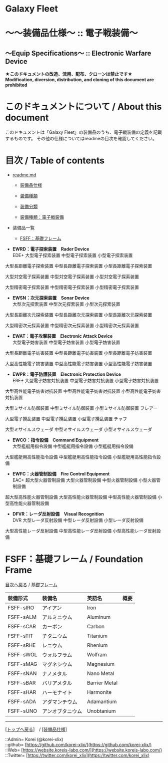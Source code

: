 # Galaxy Fleet
  
<h1>～～装備品仕様～ :: 電子戦装備～</h1>  
<h2>～Equip Specifications～ :: Electronic Warfare Device</h2>  
  

**★このドキュメントの改造、流用、配布、クローンは禁止です★**  
    **Modification, diversion, distribution, and cloning of this document are prohibited**  
  

<h1 id="aHowto">このドキュメントについて / About this document</h1>  
このドキュメントは「Galaxy Fleet」の装備品のうち、電子戦装備の定義を記載するものです。  
その他の仕様についてはreadmeの目次を確認してください。  
  





<h1 id="aMokuji">目次 / Table of contents</h1>  

* [readme.md](/readme.md)
  * [装備品仕様](/equip/readme.md)
  * [装備種類](/strategypart/readme.md#aEquipKind)
  * [装備分類](/equip/readme.md#aEquipClass)

  * [装備種類：電子戦装備](/equip/readme.md#aElectronicWarfareDevice)

* 装備品一覧
  * [FSFF：基礎フレーム](#aFoundationFrame)
  





* **EWRD：電子探索装置　Rader Device**  
EDE+
大型電子探索装置
中型電子探索装置
小型電子探索装置

大型長距離電子探索装置
中型長距離電子探索装置
小型長距離電子探索装置

大型対空電子探索装置
中型対空電子探索装置
小型対空電子探索装置

大型精密電子探索装置
中型精密電子探索装置
小型精密電子探索装置


* **EWSN：次元探索装置　Sonar Device**  
大型次元探索装置
中型次元探索装置
小型次元探索装置

大型長距離次元探索装置
中型長距離次元探索装置
小型長距離次元探索装置

大型精密次元探索装置
中型精密次元探索装置
小型精密次元探索装置


* **EWAT：電子攻撃装置　Electronic Attack Device**  
大型電子妨害装置
中型電子妨害装置
小型電子妨害装置

大型長距離電子妨害装置
中型長距離電子妨害装置
小型長距離電子妨害装置

大型高性能電子妨害装置
中型高性能電子妨害装置
小型高性能電子妨害装置


* **EWPR：電子防護装置　Electronic Protection Device**  
ERE+
大型電子妨害対抗装置
中型電子妨害対抗装置
小型電子妨害対抗装置

大型高性能電子妨害対抗装置
中型高性能電子妨害対抗装置
小型高性能電子妨害対抗装置

大型ミサイル防御装置
中型ミサイル防御装置
小型ミサイル防御装置
フレアー

大型電子攪乱装置
中型電子攪乱装置
小型電子攪乱装置
チャフ

大型ミサイルスウェーダ
中型ミサイルスウェーダ
小型ミサイルスウェーダ


* **EWCO：指令設備　Command Equipment**  
大型艦艇用指令設備
中型艦艇用指令設備
小型艦艇用指令設備

大型艦艇用高性能指令設備
中型艦艇用高性能指令設備
小型艦艇用高性能指令設備


* **EWFC：火器管制設備　Fire Control Equipment**  
EAC+
超大型火器管制設備
大型火器管制設備
中型火器管制設備
小型火器管制設備

超大型高性能火器管制設備
大型高性能火器管制設備
中型高性能火器管制設備
小型高性能火器管制設備


* **DFVR：レーダ反射設備　Visual Recognition**  
DVR
大型レーダ反射設備
中型レーダ反射設備
小型レーダ反射設備

大型高性能レーダ反射設備
中型高性能レーダ反射設備
小型高性能レーダ反射設備









<h1 id="aFoundationFrame">FSFF：基礎フレーム / Foundation Frame</h1>  
  
  [目次へ戻る](#aMokuji) / [基礎フレーム](frame.md)  
  

|装備形式  |装備名  |英語名  |概要  |
|:--|:--|:--|:--|
|FSFF-sIRO  |アイアン          |Iron          |  |
|FSFF-sALM  |アルミニウム      |Aluminum      |  |
|FSFF-sCAR  |カーボン          |Carbon        |  |
|FSFF-sTIT  |チタニウム        |Titanium      |  |
|FSFF-sRHE  |レニウム          |Rhenium       |  |
|FSFF-sWOL  |ウォルフラム      |Wolfram       |  |
|FSFF-sMAG  |マグネシウム      |Magnesium     |  |
|FSFF-sNAN  |ナノメタル        |Nano Metal    |  |
|FSFF-sBAR  |バリアメタル      |Barrier Metal |  |
|FSFF-sHAR  |ハーモナイト      |Harmonite     |  |
|FSFF-sADA  |アダマンチウム    |Adamantium    |  |
|FSFF-sUNO  |アンオブタニウム  |Unobtanium    |  |
  










***
[[トップへ戻る]](/readme.md)　/
[[装備品仕様]](/equip/readme.md)  
  
::Admin= Korei (@korei-xlix)  
::github= [https://github.com/korei-xlix/](https://github.com/korei-xlix/)  
::Web= [https://website.koreis-labo.com/](https://website.koreis-labo.com/)  
::Twitter= [https://twitter.com/korei_xlix](https://twitter.com/korei_xlix)  
